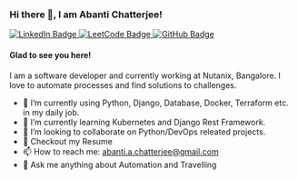 ### Hi there 👋, I am Abanti Chatterjee!
<div id="badges">
  <a href="https://www.linkedin.com/in/abanti-chatterjee-a07870145/">
    <img src="https://img.shields.io/badge/LinkedIn-blue?style=for-the-badge&logo=linkedin&logoColor=white" alt="LinkedIn Badge"/>
  </a>
  <a href="https://leetcode.com/abantiChatterjee/">
    <img src="https://img.shields.io/badge/leetcode-brown?style=for-the-badge&logo=leetcode&logoColor=white" alt="LeetCode Badge"/>
  </a>
  <a href="https://leetcode.com/abantiChatterjee/">
    <img src="https://img.shields.io/badge/github-black?style=for-the-badge&logo=github&logoColor=white" alt="GitHub Badge"/>
  </a>
</div>

<!--
**abanti-personal/abanti-personal** is a ✨ _special_ ✨ repository because its `README.md` (this file) appears on your GitHub profile.
-->

#### Glad to see you here!

I am a software developer and currently working at Nutanix, Bangalore. I love to automate processes and find solutions to challenges.

- 🔭 I’m currently using Python, Django, Database, Docker, Terraform etc. in my daily job.
- 🌱 I’m currently learning Kubernetes and Django Rest Framework.
- 👯 I’m looking to collaborate on Python/DevOps releated projects.
- 📝 Checkout my Resume
- 📫 How to reach me: abanti.a.chatterjee@gmail.com
- 💬 Ask me anything about Automation and Travelling
